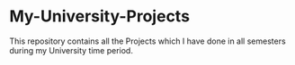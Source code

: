 # My-University-Projects
This repository contains all the Projects which I have done in all semesters during my University time period.
